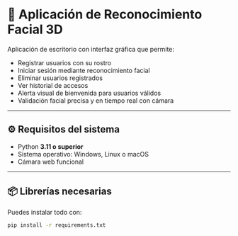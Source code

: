 # 📸 Aplicación de Reconocimiento Facial 3D

Aplicación de escritorio con interfaz gráfica que permite:

- Registrar usuarios con su rostro
- Iniciar sesión mediante reconocimiento facial
- Eliminar usuarios registrados
- Ver historial de accesos
- Alerta visual de bienvenida para usuarios válidos
- Validación facial precisa y en tiempo real con cámara

---

## ⚙️ Requisitos del sistema

- Python **3.11 o superior** 
- Sistema operativo: Windows, Linux o macOS
- Cámara web funcional

---

## 📦 Librerías necesarias

Puedes instalar todo con:

```bash
pip install -r requirements.txt
